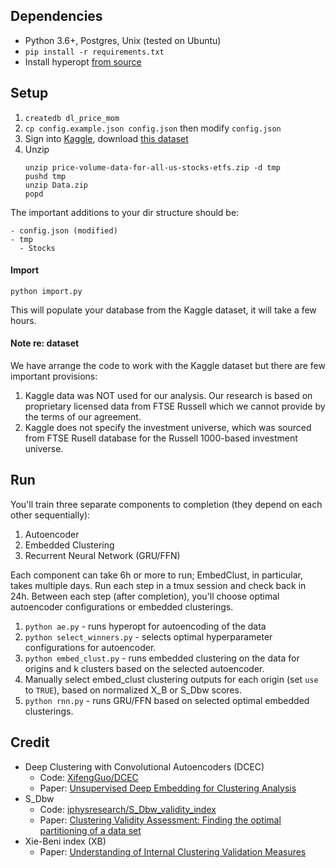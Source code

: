 ## Dependencies
- Python 3.6+, Postgres, Unix (tested on Ubuntu)
- `pip install -r requirements.txt`
- Install hyperopt [from source](http://hyperopt.github.io/hyperopt/#installation)

## Setup
1. `createdb dl_price_mom`
1. `cp config.example.json config.json` then modify `config.json`
1. Sign into [Kaggle](https://www.kaggle.com), download [this dataset](https://www.kaggle.com/borismarjanovic/price-volume-data-for-all-us-stocks-etfs/home)
1. Unzip
    ```
    unzip price-volume-data-for-all-us-stocks-etfs.zip -d tmp
    pushd tmp
    unzip Data.zip
    popd
    ```

The important additions to your dir structure should be:

```
- config.json (modified)
- tmp
  - Stocks 
```

#### Import
`python import.py`

This will populate your database from the Kaggle dataset, it will take a few hours.

#### Note re: dataset
We have arrange the code to work with the Kaggle dataset but there are few important provisions:
1. Kaggle data was NOT used for our analysis. Our research is based on proprietary licensed data from FTSE Russell which we cannot provide by the terms of our agreement.
2. Kaggle does not specify the investment universe, which was sourced from FTSE Rusell database for the Russell 1000-based investment universe.

## Run
You'll train three separate components to completion (they depend on each other sequentially):
1. Autoencoder
2. Embedded Clustering
3. Recurrent Neural Network (GRU/FFN)

Each component can take 6h or more to run; EmbedClust, in particular, takes multiple days. Run each step in a tmux session and check back in 24h. Between each step (after completion), you'll choose optimal autoencoder configurations or embedded clusterings.

1. `python ae.py` - runs hyperopt for autoencoding of the data 
2. `python select_winners.py` - selects optimal hyperparameter configurations for autoencoder.
3. `python embed_clust.py` - runs embedded clustering on the data for origins and k clusters based on the selected autoencoder.  
4. Manually select embed_clust clustering outputs for each origin (set `use` to `TRUE`), based on normalized X_B or S_Dbw scores.
5. `python rnn.py` - runs GRU/FFN based on selected optimal embedded clusterings.

## Credit
- Deep Clustering with Convolutional Autoencoders (DCEC)
  - Code: [XifengGuo/DCEC](https://github.com/XifengGuo/DCEC)
  - Paper: [Unsupervised Deep Embedding for Clustering Analysis](https://xifengguo.github.io/papers/ICONIP17-DCEC.pdf)
- S_Dbw
  - Code: [iphysresearch/S_Dbw_validity_index](https://github.com/iphysresearch/S_Dbw_validity_index)
  - Paper: [Clustering Validity Assessment: Finding the optimal partitioning of a data set ](https://pdfs.semanticscholar.org/dc44/df745fbf5794066557e52074d127b31248b2.pdf)
- Xie-Beni index (XB)
  -  Paper: [Understanding of Internal Clustering Validation Measures](http://datamining.rutgers.edu/publication/internalmeasures.pdf)

